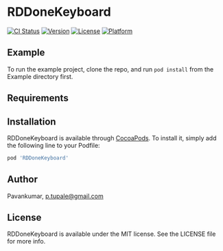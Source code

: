 # RDDoneKeyboard

[![CI Status](https://img.shields.io/travis/Pavankumar/RDDoneKeyboard.svg?style=flat)](https://travis-ci.org/Pavankumar/RDDoneKeyboard)
[![Version](https://img.shields.io/cocoapods/v/RDDoneKeyboard.svg?style=flat)](https://cocoapods.org/pods/RDDoneKeyboard)
[![License](https://img.shields.io/cocoapods/l/RDDoneKeyboard.svg?style=flat)](https://cocoapods.org/pods/RDDoneKeyboard)
[![Platform](https://img.shields.io/cocoapods/p/RDDoneKeyboard.svg?style=flat)](https://cocoapods.org/pods/RDDoneKeyboard)

## Example

To run the example project, clone the repo, and run `pod install` from the Example directory first.

## Requirements

## Installation

RDDoneKeyboard is available through [CocoaPods](https://cocoapods.org). To install
it, simply add the following line to your Podfile:

```ruby
pod 'RDDoneKeyboard'
```

## Author

Pavankumar, p.tupale@gmail.com

## License

RDDoneKeyboard is available under the MIT license. See the LICENSE file for more info.

